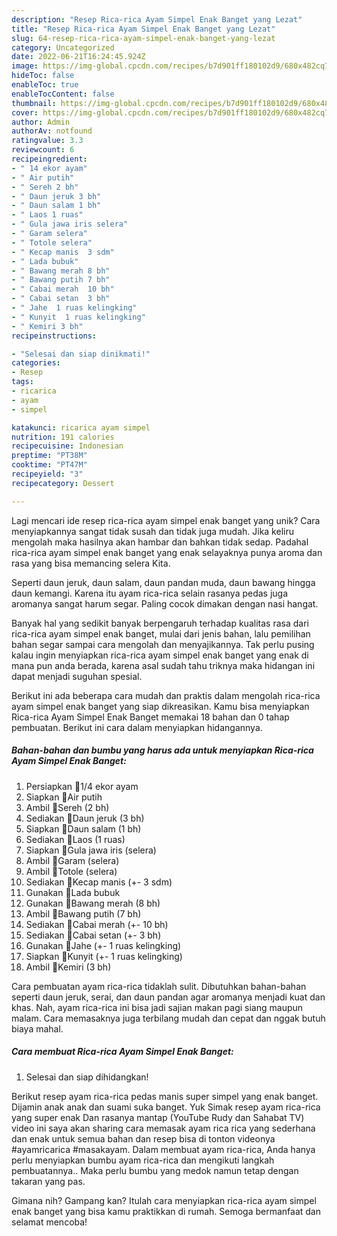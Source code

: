 ```yaml
---
description: "Resep Rica-rica Ayam Simpel Enak Banget yang Lezat"
title: "Resep Rica-rica Ayam Simpel Enak Banget yang Lezat"
slug: 64-resep-rica-rica-ayam-simpel-enak-banget-yang-lezat
category: Uncategorized
date: 2022-06-21T16:24:45.924Z
image: https://img-global.cpcdn.com/recipes/b7d901ff180102d9/680x482cq70/rica-rica-ayam-simpel-enak-banget-foto-resep-utama.jpg
hideToc: false
enableToc: true
enableTocContent: false
thumbnail: https://img-global.cpcdn.com/recipes/b7d901ff180102d9/680x482cq70/rica-rica-ayam-simpel-enak-banget-foto-resep-utama.jpg
cover: https://img-global.cpcdn.com/recipes/b7d901ff180102d9/680x482cq70/rica-rica-ayam-simpel-enak-banget-foto-resep-utama.jpg
author: Admin
authorAv: notfound
ratingvalue: 3.3
reviewcount: 6
recipeingredient:
- " 14 ekor ayam"
- " Air putih"
- " Sereh 2 bh"
- " Daun jeruk 3 bh"
- " Daun salam 1 bh"
- " Laos 1 ruas"
- " Gula jawa iris selera"
- " Garam selera"
- " Totole selera"
- " Kecap manis  3 sdm"
- " Lada bubuk"
- " Bawang merah 8 bh"
- " Bawang putih 7 bh"
- " Cabai merah  10 bh"
- " Cabai setan  3 bh"
- " Jahe  1 ruas kelingking"
- " Kunyit  1 ruas kelingking"
- " Kemiri 3 bh"
recipeinstructions:

- "Selesai dan siap dinikmati!"
categories:
- Resep
tags:
- ricarica
- ayam
- simpel

katakunci: ricarica ayam simpel 
nutrition: 191 calories
recipecuisine: Indonesian
preptime: "PT38M"
cooktime: "PT47M"
recipeyield: "3"
recipecategory: Dessert

---
```





Lagi mencari ide resep rica-rica ayam simpel enak banget yang unik? Cara menyiapkannya sangat tidak susah dan tidak juga mudah. Jika keliru mengolah maka hasilnya akan hambar dan bahkan tidak sedap. Padahal rica-rica ayam simpel enak banget yang enak selayaknya punya aroma dan rasa yang bisa memancing selera Kita.





Seperti daun jeruk, daun salam, daun pandan muda, daun bawang hingga daun kemangi. Karena itu ayam rica-rica selain rasanya pedas juga aromanya sangat harum segar. Paling cocok dimakan dengan nasi hangat.

Banyak hal yang sedikit banyak berpengaruh terhadap kualitas rasa dari rica-rica ayam simpel enak banget, mulai dari jenis bahan, lalu pemilihan bahan segar sampai cara mengolah dan menyajikannya. Tak perlu pusing kalau ingin menyiapkan rica-rica ayam simpel enak banget yang enak di mana pun anda berada, karena asal sudah tahu triknya maka hidangan ini dapat menjadi suguhan spesial.






Berikut ini ada beberapa cara mudah dan praktis dalam mengolah rica-rica ayam simpel enak banget yang siap dikreasikan. Kamu bisa menyiapkan Rica-rica Ayam Simpel Enak Banget memakai 18 bahan dan 0 tahap pembuatan. Berikut ini cara dalam menyiapkan hidangannya.

<!--inarticleads1-->

##### Bahan-bahan dan bumbu yang harus ada untuk menyiapkan Rica-rica Ayam Simpel Enak Banget:

1. Persiapkan  🔸1/4 ekor ayam
1. Siapkan  🔸Air putih
1. Ambil  🔸Sereh (2 bh)
1. Sediakan  🔸Daun jeruk (3 bh)
1. Siapkan  🔸Daun salam (1 bh)
1. Sediakan  🔸Laos (1 ruas)
1. Siapkan  🔸Gula jawa iris (selera)
1. Ambil  🔸Garam (selera)
1. Ambil  🔸Totole (selera)
1. Sediakan  🔸Kecap manis (+- 3 sdm)
1. Gunakan  🔸Lada bubuk
1. Gunakan  🔸Bawang merah (8 bh)
1. Ambil  🔸Bawang putih (7 bh)
1. Sediakan  🔸Cabai merah (+- 10 bh)
1. Sediakan  🔸Cabai setan (+- 3 bh)
1. Gunakan  🔸Jahe (+- 1 ruas kelingking)
1. Siapkan  🔸Kunyit (+- 1 ruas kelingking)
1. Ambil  🔸Kemiri (3 bh)


Cara pembuatan ayam rica-rica tidaklah sulit. Dibutuhkan bahan-bahan seperti daun jeruk, serai, dan daun pandan agar aromanya menjadi kuat dan khas. Nah, ayam rica-rica ini bisa jadi sajian makan pagi siang maupun malam. Cara memasaknya juga terbilang mudah dan cepat dan nggak butuh biaya mahal. 

<!--inarticleads2-->

##### Cara membuat Rica-rica Ayam Simpel Enak Banget:


1. Selesai dan siap dihidangkan!

Berikut resep ayam rica-rica pedas manis super simpel yang enak banget. Dijamin anak anak dan suami suka banget. Yuk Simak resep ayam rica-rica yang super enak Dan rasanya mantap (YouTube Rudy dan Sahabat TV) video ini saya akan sharing cara memasak ayam rica rica yang sederhana dan enak untuk semua bahan dan resep bisa di tonton videonya #ayamricarica #masakayam. Dalam membuat ayam rica-rica, Anda hanya perlu menyiapkan bumbu ayam rica-rica dan mengikuti langkah pembuatannya.. Maka perlu bumbu yang medok namun tetap dengan takaran yang pas. 

Gimana nih? Gampang kan? Itulah cara menyiapkan rica-rica ayam simpel enak banget yang bisa kamu praktikkan di rumah. Semoga bermanfaat dan selamat mencoba!
